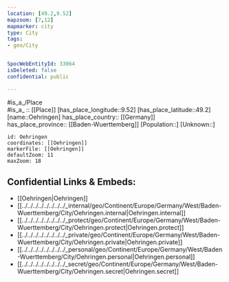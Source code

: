 ```yaml
---
location: [49.2,9.52] 
mapzoom: [7,12] 
mapmarker: city 
type: City
tags:
- geo/City


SpocWebEntityId: 33064
isDeleted: false
confidential: public

---
```

#is_a_/Place  
#is_a_ :: [[Place]] 
[has_place_longitude::9.52] 
[has_place_latitude::49.2] 
[name::Oehringen] 
has_place_country:: [[Germany]]  
has_place_province:: [[Baden-Wuerttemberg]] 
[Population::] 
[Unknown::] 


```leaflet
id: Oehringen
coordinates: [[Oehringen]] 
markerFile: [[Oehringen]] 
defaultZoom: 11 
maxZoom: 18
```


## Confidential Links & Embeds: 
- [[Oehringen|Oehringen]]  
- [[../../../../../../../../_internal/geo/Continent/Europe/Germany/West/Baden-Wuerttemberg/City/Oehringen.internal|Oehringen.internal]] 
- [[../../../../../../../../_protect/geo/Continent/Europe/Germany/West/Baden-Wuerttemberg/City/Oehringen.protect|Oehringen.protect]] 
- [[../../../../../../../../_private/geo/Continent/Europe/Germany/West/Baden-Wuerttemberg/City/Oehringen.private|Oehringen.private]] 
- [[../../../../../../../../_personal/geo/Continent/Europe/Germany/West/Baden-Wuerttemberg/City/Oehringen.personal|Oehringen.personal]] 
- [[../../../../../../../../_secret/geo/Continent/Europe/Germany/West/Baden-Wuerttemberg/City/Oehringen.secret|Oehringen.secret]] 
